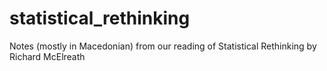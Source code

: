 # statistical_rethinking
Notes (mostly in Macedonian) from our reading of Statistical Rethinking by Richard McElreath
